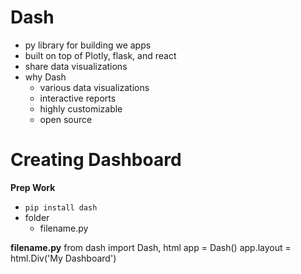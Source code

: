 # Dash
- py library for building we apps
- built on top of Plotly, flask, and react
- share data visualizations
- why Dash
    - various data visualizations
    - interactive reports
    - highly customizable
    - open source

# Creating Dashboard
**Prep Work**
- `pip install dash`
- folder
    - filename.py

**filename.py**
from dash import Dash, html
app = Dash()
app.layout = html.Div('My Dashboard')

